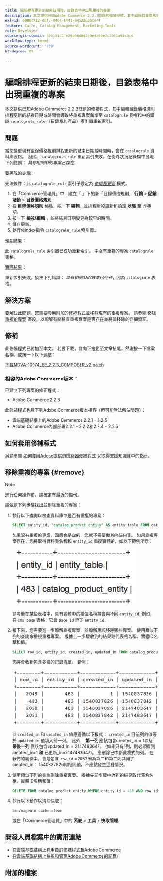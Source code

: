 ```yaml
---
title: 編輯排程更新的結束日期後，目錄表格中出現重複的專案
description: 本文提供已知Adobe Commerce 2.2.3問題的修補程式，其中編輯目錄價格規則排程更新的結束日期或時間會導致將重複專案新增至「catalogrule」表格，以及「catalogrule_rule」（目錄規則產品）索引器重新索引中的錯誤。
exl-id: e900b712-d0f5-4404-8441-64522035ce44
feature: Cache, Catalog Management, Marketing Tools
role: Developer
source-git-commit: 496151d1fe29a66d84349e4a96e7c5563a92c5c4
workflow-type: tm+mt
source-wordcount: '759'
ht-degree: 0%

---
```


# 編輯排程更新的結束日期後，目錄表格中出現重複的專案

本文提供已知Adobe Commerce 2.2.3問題的修補程式，其中編輯目錄價格規則排程更新的結束日期或時間會導致將重複專案新增至 `catalogrule` 表格和中的錯誤 `catalogrule_rule` （目錄規則產品）索引器重新索引。

## 問題

當您變更現有型錄價格規則排程更新的結束日期或時間時，會在 `catalogrule` 資料庫表格。 因此， `catalogrule_rule` 重新索引失敗，在例外狀況記錄檔中出現下列錯誤： *具有相同ID的專案已存在*.

<u>要再現的步驟</u>：

先決條件：此 `catalogrule_rule` 索引子設定為 *[依排程更新](https://experienceleague.adobe.com/docs/commerce-operations/implementation-playbook/best-practices/maintenance/indexer-configuration.html)* 模式。

1. 在「Commerce管理員」中，建立「 」下的新「目錄價格規則」 **行銷** > **促銷活動** > **目錄價格規則**.
1. 在 **目錄價格規則** 格點，按一下 **編輯**，並排程新的更新和設定 **狀態** 至 *作用中。*
1. 按一下 **檢視/編輯** ，並將結束日期變更為較早的時間。
1. 儲存更新。
1. 執行reindex指令 `catalogrule_rule` 索引器。

<u>預期結果</u>：

此 `catalogrule_rule` 索引器已成功重新索引。 中沒有重複的專案 `catalogrule` 表格。

<u>實際結果</u>：

重新索引失敗，發生下列錯誤： *具有相同ID的專案已存在*，因為 `catalogrule` 表格。

## 解決方案

要解決此問題，您需要套用附加的修補程式並移除現有的重複專案。 請參閱 [移除重複的專案](#remove) 區段，以瞭解有關檢查重複專案是否存在並將其移除的詳細資訊。

## 修補

此修補程式已附加至本文。 若要下載，請向下捲動至文章結尾，然後按一下檔案名稱，或按一下以下連結：

[下載MDVA-10974\_EE\_2.2.3\_COMPOSER\_v2.patch](assets/MDVA-10974_EE_2.2.3_COMPOSER_v2.patch.zip)

### 相容的Adobe Commerce版本：

已建立下列專案的修正程式：

* Adobe Commerce 2.2.3

此修補程式也與下列Adobe Commerce版本相容（但可能無法解決問題）：

* 雲端基礎結構上的Adobe Commerce 2.2.1 - 2.2.5
* Adobe Commerce內部部署2.2.1 - 2.2.2和2.2.4 - 2.2.5

## 如何套用修補程式

另請參閱 [如何套用Adobe提供的撰寫器修補程式](/help/how-to/general/how-to-apply-a-composer-patch-provided-by-magento.md) 以取得支援知識庫中的指示。

## 移除重複的專案 {#remove}

>[!NOTE]
>
>進行任何操作前，請確定有最近的備份。

請依照下列步驟找出並刪除重複的專案：

1. 執行以下查詢以檢查資料庫中是否有重複的專案：

   ```SQL
   SELECT entity_id, "catalog_product_entity" AS entity_table FROM catalog_product_entity GROUP BY entity_id, created_in HAVING COUNT(*) > 1    UNION    SELECT entity_id, "catalog_product_entity" AS entity_table FROM catalog_product_entity group by entity_id, updated_in having count(*) > 1    UNION    SELECT rule_id as entity_id, "catalogrule" AS entity_table FROM catalogrule GROUP BY entity_id, created_in HAVING COUNT(*) > 1    UNION    SELECT rule_id as entity_id, "catalogrule" AS entity_table FROM catalogrule GROUP BY entity_id, updated_in HAVING COUNT(*) > 1    UNION    SELECT rule_id as entity_id, "salesrule" AS entity_table FROM salesrule GROUP BY entity_id, created_in HAVING COUNT(*) > 1    UNION    SELECT rule_id as entity_id, "salesrule" AS entity_table FROM salesrule GROUP BY entity_id, updated_in HAVING COUNT(*) > 1    UNION    SELECT page_id as entity_id, "cms_page" AS entity_table FROM cms_page GROUP BY entity_id, created_in HAVING COUNT(*) > 1    UNION    SELECT page_id as entity_id, "cms_page" AS entity_table FROM cms_page GROUP BY entity_id, updated_in HAVING COUNT(*) > 1    UNION    SELECT block_id as entity_id, "cms_block" AS entity_table FROM cms_block GROUP BY entity_id, created_in HAVING COUNT(*) > 1    UNION    SELECT block_id as entity_id, "cms_block" AS entity_table FROM cms_block GROUP BY entity_id, updated_in HAVING COUNT(*) > 1;
   ```

   如果沒有重複的專案，回應會是空的，您就不需要做其他任何事。 如果重複專案存在，您將取得資料表名稱和 `entity_id` 重複實體的，如以下範例所示：

   ![table_results1.png](assets/table_results1.png)

   請考量在某些表格中，具有實體ID的欄位名稱將會與不同 `entity_id`. 例如，在 `cms_page` 表格，它會 `page_id` 而非 `entity_id`.

1. 接下來，您需要進一步瞭解重複專案，並瞭解應該移除哪些專案。 使用類似下列的查詢來檢視重複專案。 根據上一步驟收到的結果取代表格名稱、實體ID名稱和值。

   ```sql
   SELECT row_id, entity_id, created_in, updated_in FROM catalog_product_entity WHERE entity_id = 483 ORDER BY created_in;
   ```

   您將會收到包含多欄的記錄清單。 範例：

   ![table_results2.png](assets/table_results2.png)

   此 `created_in` 和 `updated_in` 值應遵循以下模式： `created_in` 目前列的值等於 `updated_in` 值填入前一列。 此外， **第一列** 應該包含created\_in = 1以及 **最後一列** 應該包含updated\_in = 2147483647。 (如果只有1列，則必須看到created\_in=1 **和** 已更新\_in=2147483647)。 應刪除已中斷此模式的列。 在我們的範例中，會是包含 `row_id` =2052因為第二和第三列共用了created_in： 1540837826的相同值，不應該發生這種情況。

1. 使用類似下列的查詢刪除重複專案。 根據先前步驟中收到的結果取代表格名稱、實體ID名稱和值：

   ```sql
   DELETE FROM catalog_product_entity WHERE entity_id = 483 AND row_id = 2052;
   ```

1. 執行以下動作以清除快取：

   ```bash
   bin/magento cache:clean
   ```

   或在「Commerce管理員」中的 **系統** > **工具** > **快取管理**.

## 開發人員檔案中的實用連結

* [在雲端基礎結構上套用自訂修補程式至Adobe Commerce](https://experienceleague.adobe.com/docs/commerce-cloud-service/user-guide/develop/upgrade/apply-patches.html)
* [在雲端基礎結構上檢視和管理Adobe Commerce的記錄](https://experienceleague.adobe.com/docs/commerce-cloud-service/user-guide/develop/test/log-locations.html))

## 附加的檔案
